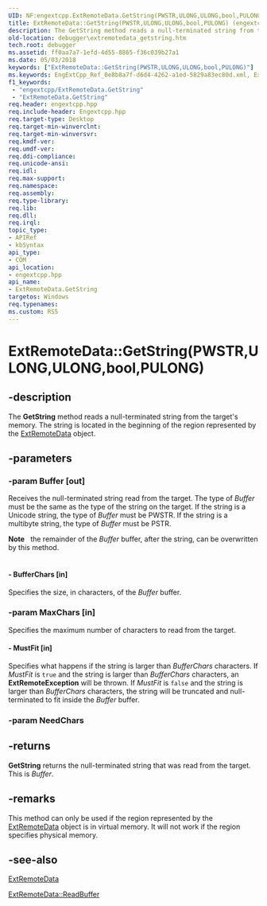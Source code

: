 ```yaml
---
UID: NF:engextcpp.ExtRemoteData.GetString(PWSTR,ULONG,ULONG,bool,PULONG)
title: ExtRemoteData::GetString(PWSTR,ULONG,ULONG,bool,PULONG) (engextcpp.h)
description: The GetString method reads a null-terminated string from the target's memory. The string is located in the beginning of the region represented by the ExtRemoteData object.
old-location: debugger\extremotedata_getstring.htm
tech.root: debugger
ms.assetid: ff0aa7a7-1efd-4d55-8865-f36c039b27a1
ms.date: 05/03/2018
keywords: ["ExtRemoteData::GetString(PWSTR,ULONG,ULONG,bool,PULONG)"]
ms.keywords: EngExtCpp_Ref_0e8b8a7f-d6d4-4262-a1ed-5829a83ec80d.xml, ExtRemoteData class [Windows Debugging],GetString method, ExtRemoteData.GetString, ExtRemoteData.GetString(PWSTR,ULONG,ULONG,bool,PULONG), ExtRemoteData::GetString, ExtRemoteData::GetString(PWSTR,ULONG,ULONG,bool,PULONG), GetString, GetString method [Windows Debugging], GetString method [Windows Debugging],ExtRemoteData class, debugger.extremotedata_getstring
f1_keywords:
 - "engextcpp/ExtRemoteData.GetString"
 - "ExtRemoteData.GetString"
req.header: engextcpp.hpp
req.include-header: Engextcpp.hpp
req.target-type: Desktop
req.target-min-winverclnt: 
req.target-min-winversvr: 
req.kmdf-ver: 
req.umdf-ver: 
req.ddi-compliance: 
req.unicode-ansi: 
req.idl: 
req.max-support: 
req.namespace: 
req.assembly: 
req.type-library: 
req.lib: 
req.dll: 
req.irql: 
topic_type:
- APIRef
- kbSyntax
api_type:
- COM
api_location:
- engextcpp.hpp
api_name:
- ExtRemoteData.GetString
targetos: Windows
req.typenames: 
ms.custom: RS5
---
```


# ExtRemoteData::GetString(PWSTR,ULONG,ULONG,bool,PULONG)


## -description


The <b>GetString</b> method reads a null-terminated string from the target's memory.  The string is located in the beginning of the region represented by the <a href="https://docs.microsoft.com/windows-hardware/drivers/ddi/engextcpp/nf-engextcpp-extremotedata-extremotedata(pcstr_ulong64_ulong)">ExtRemoteData</a> object.


## -parameters




### -param Buffer [out]

Receives the null-terminated string read from the target.  The type of <i>Buffer</i> must be the same as the type of the string on the target.  If the string is a Unicode string, the type of <i>Buffer</i> must be PWSTR.  If the string is a multibyte string, the type of <i>Buffer</i> must be PSTR.

<div class="alert"><b>Note</b>   the remainder of the <i>Buffer</i> buffer, after the string, can be overwritten by this method.</div>
<div> </div>

#### - BufferChars [in]

Specifies the size, in characters, of the <i>Buffer</i> buffer.


### -param MaxChars [in]

Specifies the maximum number of characters to read from the target.


#### - MustFit [in]

Specifies what happens if the string is larger than <i>BufferChars</i> characters.  If <i>MustFit</i> is <code>true</code> and the string is larger than <i>BufferChars</i> characters, an <b>ExtRemoteException</b> will be thrown.  If <i>MustFit</i> is <code>false</code> and the string is larger than <i>BufferChars</i> characters, the string will be truncated and null-terminated to fit inside the <i>Buffer</i> buffer.


### -param NeedChars






## -returns



<b>GetString</b> returns the null-terminated string that was read from the target.  This is <i>Buffer</i>.




## -remarks



This method can only be used if the region represented by the <a href="https://docs.microsoft.com/windows-hardware/drivers/ddi/engextcpp/nf-engextcpp-extremotedata-extremotedata(pcstr_ulong64_ulong)">ExtRemoteData</a> object is in virtual memory.  It will not work if the region specifies physical memory.




## -see-also




<a href="https://docs.microsoft.com/windows-hardware/drivers/ddi/engextcpp/nf-engextcpp-extremotedata-extremotedata(pcstr_ulong64_ulong)">ExtRemoteData</a>



<a href="https://docs.microsoft.com/windows-hardware/drivers/ddi/engextcpp/nf-engextcpp-extremotedata-readbuffer">ExtRemoteData::ReadBuffer</a>
 

 

